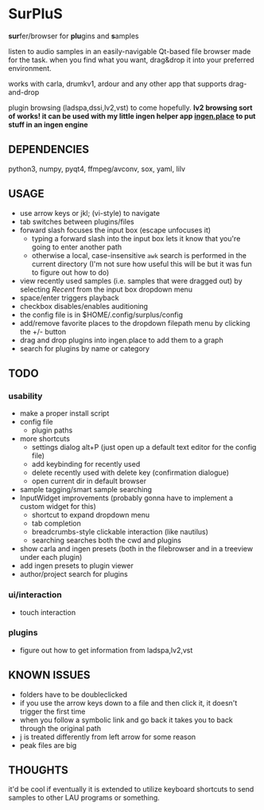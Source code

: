 SurPluS
=======

<b>sur</b>fer/browser for <b>plu</b>gins and <b>s</b>amples

listen to audio samples in an easily-navigable Qt-based file browser made for the task. when you find what you want, drag&drop it into your preferred environment. 

works with carla, drumkv1, ardour and any other app that supports drag-and-drop

plugin browsing (ladspa,dssi,lv2,vst) to come hopefully. **lv2 browsing sort of works! it can be used with my little ingen helper app [ingen.place](http://github.com/rhetr/ingen-scripts) to put stuff in an ingen engine**

## DEPENDENCIES
python3, numpy, pyqt4, ffmpeg/avconv, sox, yaml, lilv

## USAGE
* use arrow keys or jkl; (vi-style) to navigate
* tab switches between plugins/files
* forward slash focuses the input box (escape unfocuses it)
	* typing a forward slash into the input box lets it know that you're going to enter another path
	* otherwise a local, case-insensitive `awk` search is performed in the current directory (I'm not sure how useful this will be but it was fun to figure out how to do)
* view recently used samples (i.e. samples that were dragged out) by selecting *Recent* from the input box dropdown menu
* space/enter triggers playback
* checkbox disables/enables auditioning
* the config file is in $HOME/.config/surplus/config
* add/remove favorite places to the dropdown filepath menu by clicking the +/- button 
* drag and drop plugins into ingen.place to add them to a graph
* search for plugins by name or category


## TODO
### usability
* make a proper install script
* config file
    * plugin paths
* more shortcuts
    * settings dialog alt+P (just open up a default text editor for the config file)
    * add keybinding for recently used
    * delete recently used with delete key (confirmation dialogue)
    * open current dir in default browser
* sample tagging/smart sample searching
* InputWidget improvements (probably gonna have to implement a custom widget for this)
    * shortcut to expand dropdown menu
    * tab completion
    * breadcrumbs-style clickable interaction (like nautilus)
    * searching searches both the cwd and plugins
* show carla and ingen presets (both in the filebrowser and in a treeview under each plugin)
* add ingen presets to plugin viewer
* author/project search for plugins

### ui/interaction
* touch interaction

### plugins
* figure out how to get information from ladspa,lv2,vst

## KNOWN ISSUES
* folders have to be doubleclicked
* if you use the arrow keys down to a file and then click it, it doesn't trigger the first time
* when you follow a symbolic link and go back it takes you to back through the original path
* j is treated differently from left arrow for some reason
* peak files are big

## THOUGHTS

it'd be cool if eventually it is extended to utilize keyboard shortcuts to send samples to other LAU programs or something.
